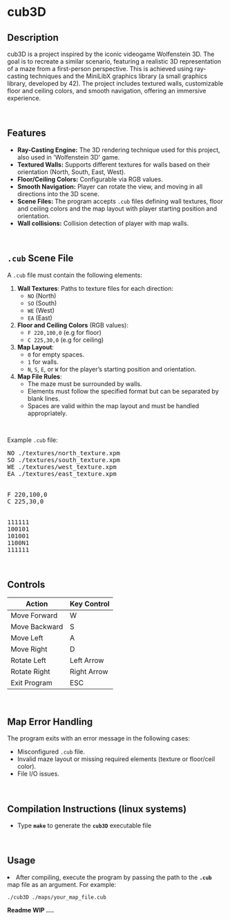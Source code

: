 <h1>cub3D</h1>

<h2>Description</h2>

cub3D is a project inspired by the iconic videogame Wolfenstein 3D. The goal is to recreate a similar scenario, featuring a realistic 3D representation of a maze from a first-person perspective. This is achieved using ray-casting techniques and the MiniLibX graphics library (a small graphics library, developed by 42). The project includes textured walls, customizable floor and ceiling colors, and smooth navigation, offering an immersive experience.

<br>
<h2>Features</h2>

<ul>
  <li><strong>Ray-Casting Engine:</strong> The 3D rendering technique used for this project, also used in 'Wolfenstein 3D' game.</li>
  <li><strong>Textured Walls:</strong> Supports different textures for walls based on their orientation (North, South, East, West).</li>
  <li><strong>Floor/Ceiling Colors:</strong> Configurable via RGB values.</li>
  <li><strong>Smooth Navigation:</strong> Player can rotate the view, and moving in all directions into the 3D scene.</li>
  <li><strong>Scene Files: </strong>The program accepts <code>.cub</code> files defining wall textures, floor and ceiling colors and the map layout with player starting position and orientation.</li>
  <li><strong>Wall collisions:</strong> Collision detection of player with map walls.</li>
  
</ul>

<br>
<h2><code>.cub</code> Scene File</h2>

<p>A <code>.cub</code> file must contain the following elements:</p>
<ol>
  <li><strong>Wall Textures</strong>: Paths to texture files for each direction:
    <ul>
      <li><code>NO</code> (North)</li> 
      <li><code>SO</code> (South)</li> 
      <li><code>WE</code> (West)</li> 
      <li><code>EA</code> (East)</li>
    </ul>
  </li>
  <li><strong>Floor and Ceiling Colors</strong> (RGB values):
    <ul>
      <li><code>F 220,100,0</code> (e.g for floor)</li>
      <li><code>C 225,30,0</code> (e.g for ceiling)</li>
    </ul>
  </li>
  <li><strong>Map Layout</strong>:
    <ul>
      <li><code>0</code> for empty spaces.</li>
      <li><code>1</code> for walls.</li>
      <li><code>N</code>, <code>S</code>, <code>E</code>, or <code>W</code> for the player’s starting position and orientation.</li>
    </ul>
  </li>
  <li><strong>Map File Rules</strong>:
    <ul>
      <li>The maze must be surrounded by walls.</li>
      <li>Elements must follow the specified format but can be separated by blank lines.</li>
      <li>Spaces are valid within the map layout and must be handled appropriately.</li>
    </ul>
  </li>
</ol>
<br>
<p>Example <code>.cub</code> file:</p>
<pre>
NO ./textures/north_texture.xpm
SO ./textures/south_texture.xpm
WE ./textures/west_texture.xpm
EA ./textures/east_texture.xpm
<br>  
F 220,100,0
C 225,30,0
<br>
111111
100101
101001
1100N1
111111
</pre>
<br>
<h2>Controls</h2>

<table>
    <thead>
      <tr>
        <th>Action</th>
        <th>Key Control</th>
      </tr>
    </thead>
    <tbody>
      <tr>
        <td>Move Forward</td>
        <td>W</td>
      </tr>
      <tr>
        <td>Move Backward</td>
        <td>S</td>
      </tr>
      <tr>
        <td>Move Left</td>
        <td>A</td>
      </tr>
      <tr>
        <td>Move Right</td>
        <td>D</td>
      </tr>
      <tr>
        <td>Rotate Left</td>
        <td>Left Arrow</td>
      </tr>
      <tr>
        <td>Rotate Right</td>
        <td>Right Arrow</td>
      </tr>
      <tr>
        <td>Exit Program</td>
        <td>ESC</td>
      </tr>
    </tbody>
</table>
  
<br>
<h2>Map Error Handling</h2>
<p>The program exits with an error message in the following cases:</p>
<ul>
  <li>Misconfigured <code>.cub</code> file.</li>
  <li>Invalid maze layout or missing required elements (texture or floor/ceil color).</li>
  <li>File I/O issues.</li>
</ul>
<br>
 <h2>Compilation Instructions (linux systems)</h2>
  <ul>
    <li>Type <strong><code>make</code></strong> to generate the  <strong><code>cub3D</code></strong> executable file</li>
  </ul>
<br>
 <h2>Usage</h2>
   <li>After compiling, execute the program by passing the path to the <strong><code>.cub</code></strong> map file as an argument. For example:</li>
    <pre><code>./cub3D ./maps/your_map_file.cub</code></pre>

<strong>Readme WIP ....</strong>
 
